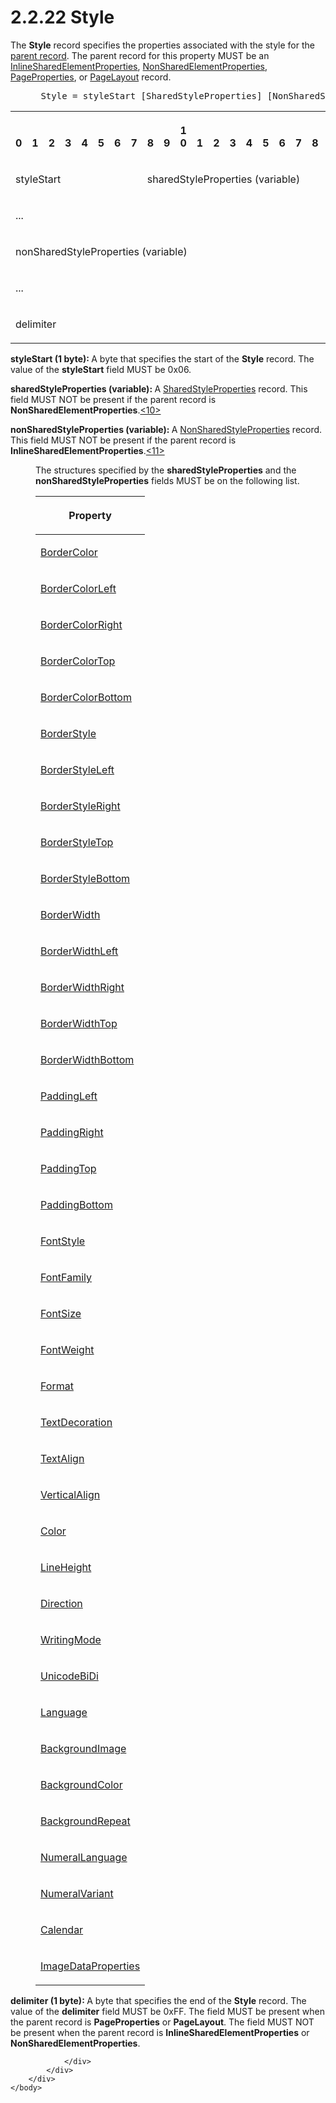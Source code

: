<html dir="LTR" xmlns:mshelp="http://msdn.microsoft.com/mshelp" xmlns:ddue="http://ddue.schemas.microsoft.com/authoring/2003/5" xmlns:xlink="http://www.w3.org/1999/xlink" xmlns:tool="http://www.microsoft.com/tooltip">
    <head>
        <meta http-equiv="Content-Type" content="text/html; CHARSET=utf-8"></meta>
        <meta name="save" content="history"></meta>
        <title>2.2.22 Style</title>
        <xml>
            <mshelp:toctitle title="2.2.22 Style"></mshelp:toctitle>
            <mshelp:rltitle title="[MS-RPL]: Style"></mshelp:rltitle>
            <mshelp:keyword index="A" term="04bf25a1-2f43-4acf-b9eb-b9fa2dc45202"></mshelp:keyword>
            <mshelp:attr name="DCSext.ContentType" value="open specification"></mshelp:attr>
            <mshelp:attr name="AssetID" value="04bf25a1-2f43-4acf-b9eb-b9fa2dc45202"></mshelp:attr>
            <mshelp:attr name="TopicType" value="kbRef"></mshelp:attr>
            <mshelp:attr name="DCSext.Title" value="[MS-RPL]: Style" />
        </xml>
    </head>
    <body>
        <div id="header">
            <h1 class="heading">2.2.22 Style</h1>
        </div>
        <div id="mainSection">
            <div id="mainBody">
                <div id="allHistory" class="saveHistory"></div>
                <div id="sectionSection0" class="section" name="collapseableSection">
                    

<p>The <b>Style</b> record specifies the properties associated
with the style for the <a href="75ae48f7-746b-4b41-919c-6699fa28b3ef.htm#gt_8502cabb-8fac-401a-93da-3ca2ad4ddf75">parent
record</a>. The parent record for this property MUST be an <a href="23d76278-cee5-45ee-a361-a9d94d6d3300.htm">InlineSharedElementProperties</a>,
<a href="1b1b7882-84bb-47d4-a3d2-b020b8d23d7a.htm">NonSharedElementProperties</a>,
<a href="0b56e16b-0d77-4cad-83a4-1ba0c046a35c.htm">PageProperties</a>, or <a href="1b8ce294-70e7-460a-b77c-96be5c46cef1.htm">PageLayout</a>
record.           </p>

<dl>
<dd>
<div><pre> Style = styleStart [SharedStyleProperties] [NonSharedStyleProperties] [delimiter]
</pre></div>
</dd></dl>

<table>
 <tr>
  <th><p><br>0</p></th>
  <th><p><br>1</p></th>
  <th><p><br>2</p></th>
  <th><p><br>3</p></th>
  <th><p><br>4</p></th>
  <th><p><br>5</p></th>
  <th><p><br>6</p></th>
  <th><p><br>7</p></th>
  <th><p><br>8</p></th>
  <th><p><br>9</p></th>
  <th><p>1<br>0</p></th>
  <th><p><br>1</p></th>
  <th><p><br>2</p></th>
  <th><p><br>3</p></th>
  <th><p><br>4</p></th>
  <th><p><br>5</p></th>
  <th><p><br>6</p></th>
  <th><p><br>7</p></th>
  <th><p><br>8</p></th>
  <th><p><br>9</p></th>
  <th><p>2<br>0</p></th>
  <th><p><br>1</p></th>
  <th><p><br>2</p></th>
  <th><p><br>3</p></th>
  <th><p><br>4</p></th>
  <th><p><br>5</p></th>
  <th><p><br>6</p></th>
  <th><p><br>7</p></th>
  <th><p><br>8</p></th>
  <th><p><br>9</p></th>
  <th><p>3<br>0</p></th>
  <th><p><br>1</p></th>
 </tr>
 <tr>
  <td colspan="8">
  <p>styleStart</p>
  </td>
  <td colspan="24">
  <p>sharedStyleProperties
  (variable)</p>
  </td>
 </tr>
 <tr>
  <td colspan="32">
  <p>...</p>
  </td>
 </tr>
 <tr>
  <td colspan="32">
  <p>nonSharedStyleProperties
  (variable)</p>
  </td>
 </tr>
 <tr>
  <td colspan="32">
  <p>...</p>
  </td>
 </tr>
 <tr>
  <td colspan="8">
  <p>delimiter</p>
  </td>
  
 </tr>
</table>

<p><b>styleStart (1 byte): </b>A byte that specifies the
start of the <b>Style</b> record. The value of the <b>styleStart</b> field MUST
be 0x06.</p>

<p><b>sharedStyleProperties (variable): </b>A <a href="8e7ad65c-8fc2-4a04-a02f-be9fe5b91d1e.htm">SharedStyleProperties</a>
record. This field MUST NOT be present if the parent record is <b>NonSharedElementProperties</b>.<a id="Appendix_A_Target_10"></a><a href="1d022514-2a2f-41df-b2f8-36f19e474fa5.htm#Appendix_A_10" aria-label="Product behavior note 10">&lt;10&gt;</a></p>

<p><b>nonSharedStyleProperties (variable): </b>A <a href="19ef92ab-7c9f-454f-874d-b6b04b92b117.htm">NonSharedStyleProperties</a>
record. This field MUST NOT be present if the parent record is <b>InlineSharedElementProperties</b>.<a id="Appendix_A_Target_11"></a><a href="1d022514-2a2f-41df-b2f8-36f19e474fa5.htm#Appendix_A_11" aria-label="Product behavior note 11">&lt;11&gt;</a></p>

<dl>
<dd>
<p>The structures specified by the <b>sharedStyleProperties</b>
and the <b>nonSharedStyleProperties</b> fields MUST be on the following list.</p>
</dd>
<dd>
<table>
 <thead>
  <tr>
   <th>
   <p><b><span>Property</span></b></p>
   </th>
  </tr>
 </thead>
 <tr>
  <td>
  <p><span><a href="d56bcd49-8d86-4963-85cb-98f8c61b19b6.htm">BorderColor</a></span></p>
  </td>
 </tr>
 <tr>
  <td>
  <p><span><a href="bfc9765d-be2a-4845-87a1-bee9a22b3212.htm">BorderColorLeft</a></span></p>
  </td>
 </tr>
 <tr>
  <td>
  <p><span><a href="777802a1-0999-4638-83f2-f327a21b372d.htm">BorderColorRight</a></span></p>
  </td>
 </tr>
 <tr>
  <td>
  <p><span><a href="48bbfbc8-2600-45bc-ba0c-8079cf5eb3bf.htm">BorderColorTop</a></span></p>
  </td>
 </tr>
 <tr>
  <td>
  <p><span><a href="bb7d0948-af17-41a0-b47b-be1a3d849723.htm">BorderColorBottom</a></span></p>
  </td>
 </tr>
 <tr>
  <td>
  <p><span><a href="9809b305-9266-4a6f-b767-1053cb8a20be.htm">BorderStyle</a></span></p>
  </td>
 </tr>
 <tr>
  <td>
  <p><span><a href="218d6b4b-5490-4feb-94c8-3a2b47bc7cd2.htm">BorderStyleLeft</a></span></p>
  </td>
 </tr>
 <tr>
  <td>
  <p><span><a href="cf396273-185b-4eed-8f12-022279ddda3a.htm">BorderStyleRight</a></span></p>
  </td>
 </tr>
 <tr>
  <td>
  <p><span><a href="81dffda8-35f5-4210-b340-86da768f6bf3.htm">BorderStyleTop</a></span></p>
  </td>
 </tr>
 <tr>
  <td>
  <p><span><a href="1c0c20be-0b18-4111-b32c-cc0e025510b0.htm">BorderStyleBottom</a></span></p>
  </td>
 </tr>
 <tr>
  <td>
  <p><span><a href="b1a40301-fa1f-4d34-b0e5-34b5e50dca71.htm">BorderWidth</a></span></p>
  </td>
 </tr>
 <tr>
  <td>
  <p><span><a href="60732633-c963-4222-94c5-7d9f0ecef094.htm">BorderWidthLeft</a></span></p>
  </td>
 </tr>
 <tr>
  <td>
  <p><span><a href="64d5b81c-4303-4daa-93ef-4515bd777638.htm">BorderWidthRight</a></span></p>
  </td>
 </tr>
 <tr>
  <td>
  <p><span><a href="3e1d46a6-8ddb-4037-8a78-b5b0ec2ce518.htm">BorderWidthTop</a></span></p>
  </td>
 </tr>
 <tr>
  <td>
  <p><span><a href="9f647bbe-2ea3-48a5-80d0-7f91ac01c421.htm">BorderWidthBottom</a></span></p>
  </td>
 </tr>
 <tr>
  <td>
  <p><span><a href="c10d4b65-8708-4ae0-ba2c-1404f9382426.htm">PaddingLeft</a></span></p>
  </td>
 </tr>
 <tr>
  <td>
  <p><span><a href="feb63278-7a81-4be8-81ae-4ed366f1605d.htm">PaddingRight</a></span></p>
  </td>
 </tr>
 <tr>
  <td>
  <p><span><a href="177e46cf-68b2-4edd-aa31-26b45ea67e98.htm">PaddingTop</a></span></p>
  </td>
 </tr>
 <tr>
  <td>
  <p><span><a href="8ded4865-8288-4fa0-9b2e-ffbb597452bf.htm">PaddingBottom</a></span></p>
  </td>
 </tr>
 <tr>
  <td>
  <p><span><a href="15760a2a-4ef0-4763-a9b6-25a35c1ec722.htm">FontStyle</a></span></p>
  </td>
 </tr>
 <tr>
  <td>
  <p><span><a href="93aa192c-2a2b-4b83-ba12-6895514ad4c8.htm">FontFamily</a></span></p>
  </td>
 </tr>
 <tr>
  <td>
  <p><span><a href="d15ae92a-da26-4ea8-b3ee-067436e9104b.htm">FontSize</a></span></p>
  </td>
 </tr>
 <tr>
  <td>
  <p><span><a href="9ddddacf-857b-4c1b-8756-6acc967c0a61.htm">FontWeight</a></span></p>
  </td>
 </tr>
 <tr>
  <td>
  <p><span><a href="ab90c558-5f2f-4738-b981-7b7b64d6855d.htm">Format</a></span></p>
  </td>
 </tr>
 <tr>
  <td>
  <p><span><a href="50a661eb-b943-44c0-baec-413d90a54b38.htm">TextDecoration</a></span></p>
  </td>
 </tr>
 <tr>
  <td>
  <p><span><a href="5eaa4fa8-b94c-46b6-90c1-a7d42d05e059.htm">TextAlign</a></span></p>
  </td>
 </tr>
 <tr>
  <td>
  <p><span><a href="4c0266c0-a17d-48c0-9d7c-cc7bf1b1903f.htm">VerticalAlign</a></span></p>
  </td>
 </tr>
 <tr>
  <td>
  <p><span><a href="422036ad-bd73-4648-ba3f-ea6d916dbc78.htm">Color</a></span></p>
  </td>
 </tr>
 <tr>
  <td>
  <p><span><a href="9245b929-8069-494d-a284-10cc138fc73b.htm">LineHeight</a></span></p>
  </td>
 </tr>
 <tr>
  <td>
  <p><span><a href="0a731839-a31b-44f6-b8d3-27bfad91f247.htm">Direction</a></span></p>
  </td>
 </tr>
 <tr>
  <td>
  <p><span><a href="6c9b61ef-6ec3-4c00-94e3-43d9c72ede55.htm">WritingMode</a></span></p>
  </td>
 </tr>
 <tr>
  <td>
  <p><span><a href="7adac2f6-20c6-4201-a3be-26203c25befe.htm">UnicodeBiDi</a></span></p>
  </td>
 </tr>
 <tr>
  <td>
  <p><span><a href="235d01b9-ca4b-4e7b-ba6d-646e5d859649.htm">Language</a></span></p>
  </td>
 </tr>
 <tr>
  <td>
  <p><span><a href="8ac13f18-6374-424f-a690-eb9030fb3083.htm">BackgroundImage</a></span></p>
  </td>
 </tr>
 <tr>
  <td>
  <p><span><a href="23856300-0e01-44c3-8f21-d98f41309995.htm">BackgroundColor</a></span></p>
  </td>
 </tr>
 <tr>
  <td>
  <p><span><a href="de716e0d-6198-46a4-9ab4-6fa01ff42b57.htm">BackgroundRepeat</a></span></p>
  </td>
 </tr>
 <tr>
  <td>
  <p><span><a href="3e22c20b-37ef-4dfe-bbcc-211114f45ad9.htm">NumeralLanguage</a></span></p>
  </td>
 </tr>
 <tr>
  <td>
  <p><span><a href="db5728b0-b636-48ff-911f-b9b926f3faf2.htm">NumeralVariant</a></span></p>
  </td>
 </tr>
 <tr>
  <td>
  <p><span><a href="aa41b5fa-4ad0-41fe-9890-7bcd77297c91.htm">Calendar</a></span></p>
  </td>
 </tr>
 <tr>
  <td>
  <p><span><a href="aaead105-cdad-4c4e-a8d5-0b48c8b0e882.htm">ImageDataProperties</a> </span></p>
  </td>
 </tr>
</table>
</dd></dl>



<p><b>delimiter (1 byte): </b>A byte that specifies the
end of the <b>Style</b> record. The value of the <b>delimiter</b> field MUST be
0xFF. The field MUST be present when the parent record is <b>PageProperties</b>
or <b>PageLayout</b>. The field MUST NOT be present when the parent record is <b>InlineSharedElementProperties</b>
or <b>NonSharedElementProperties</b>.</p>


                </div>
            </div>
        </div>
    </body>
</html>